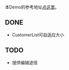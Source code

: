 本Demo的参考地址[点这里][1]。

## DONE

* CustomerList可自适应大小

## TODO

* 提供编辑途径

[1]: https://github.com/benneq/spring-boot-javafx-sample.git "Spring Boot + JavaFX Sample Application"
